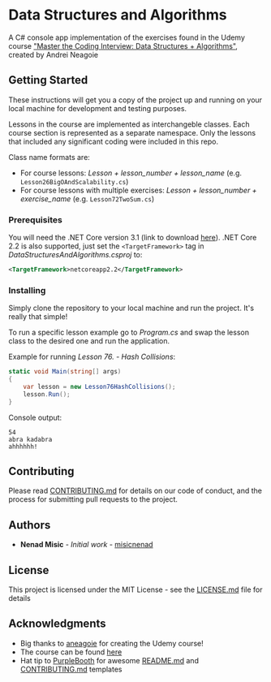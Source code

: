 # Data Structures and Algorithms

A C# console app implementation of the exercises found in the Udemy course ["Master the Coding Interview: Data Structures + Algorithms"](https://www.udemy.com/course/master-the-coding-interview-data-structures-algorithms/), created by Andrei Neagoie

## Getting Started

These instructions will get you a copy of the project up and running on your local machine for development and testing purposes.

Lessons in the course are implemented as interchangeble classes. Each course section is represented as a separate namespace. Only the lessons that included any significant coding were included in this repo.

Class name formats are:
- For course lessons: *Lesson + lesson_number + lesson_name* (e.g. `Lesson26BigOAndScalability.cs`)
- For course lessons with multiple exercises: *Lesson + lesson_number + exercise_name* (e.g. `Lesson72TwoSum.cs`)

### Prerequisites

You will need the .NET Core version 3.1 (link to download [here](https://dotnet.microsoft.com/download)).
.NET Core 2.2 is also supported, just set the `<TargetFramework>` tag in *DataStructuresAndAlgorithms.csproj* to:

```wsdl
<TargetFramework>netcoreapp2.2</TargetFramework>
```

### Installing

Simply clone the repository to your local machine and run the project. It's really that simple!

To run a specific lesson example go to *Program.cs* and swap the lesson class to the desired one and run the application.

Example for running *Lesson 76. - Hash Collisions*:
```csharp
static void Main(string[] args)
{
    var lesson = new Lesson76HashCollisions();
    lesson.Run();
}
```

Console output:
```
54
abra kadabra
ahhhhhh!
```

## Contributing

Please read [CONTRIBUTING.md](CONTRIBUTING.md) for details on our code of conduct, and the process for submitting pull requests to the project.

## Authors

* **Nenad Misic** - *Initial work* - [misicnenad](https://github.com/misicnenad)

## License

This project is licensed under the MIT License - see the [LICENSE.md](LICENSE.md) file for details

## Acknowledgments

* Big thanks to [aneagoie](https://github.com/aneagoie/) for creating the Udemy course!
* The course can be found [here](https://www.udemy.com/course/master-the-coding-interview-data-structures-algorithms/)
* Hat tip to [PurpleBooth](https://gist.github.com/PurpleBooth) for awesome [README.md](https://github.com/PurpleBooth/a-good-readme-template) and [CONTRIBUTING.md](https://github.com/PurpleBooth/a-good-readme-template/blob/main/CONTRIBUTING.md) templates



